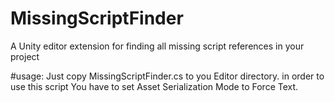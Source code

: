 # MissingScriptFinder
A Unity editor extension for finding all missing script references in your project

#usage:
Just copy MissingScriptFinder.cs to you Editor directory.
in order to use this script You have to set Asset Serialization Mode to Force Text.
